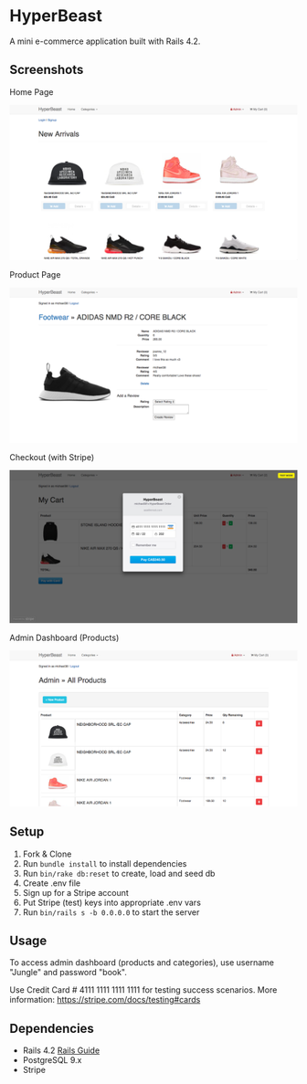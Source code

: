 # HyperBeast

A mini e-commerce application built with Rails 4.2.

## Screenshots

Home Page

!["Home Page"](https://github.com/michael-38/hyperbeast/blob/master/docs/home_page.png)

Product Page

!["Product Page"](https://github.com/michael-38/hyperbeast/blob/master/docs/product_page.png)

Checkout (with Stripe)

!["Checkout"](https://github.com/michael-38/hyperbeast/blob/master/docs/checkout_stripe.png)

Admin Dashboard (Products)

!["Admin Dashboard"](https://github.com/michael-38/hyperbeast/blob/master/docs/admin_product_page.png)

## Setup

1.  Fork & Clone
2.  Run `bundle install` to install dependencies
3.  Run `bin/rake db:reset` to create, load and seed db
4.  Create .env file
5.  Sign up for a Stripe account
6.  Put Stripe (test) keys into appropriate .env vars
7.  Run `bin/rails s -b 0.0.0.0` to start the server

## Usage

To access admin dashboard (products and categories), use username "Jungle" and password "book".

Use Credit Card # 4111 1111 1111 1111 for testing success scenarios.
More information: <https://stripe.com/docs/testing#cards>

## Dependencies

* Rails 4.2 [Rails Guide](http://guides.rubyonrails.org/v4.2/)
* PostgreSQL 9.x
* Stripe

